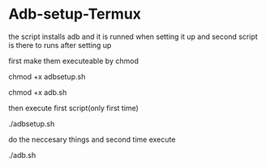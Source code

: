 # Adb-setup-Termux
the script installs adb and it is runned when setting it up and second script is there to runs after setting up

first make them executeable by chmod

  chmod +x adbsetup.sh

  chmod +x adb.sh

then execute first script(only first time)

./adbsetup.sh

do the neccesary things and second time execute

./adb.sh
